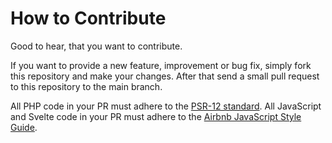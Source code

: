 # How to Contribute

Good to hear, that you want to contribute.

If you want to provide a new feature, improvement or bug fix, simply fork this repository and make your changes. After that send a small pull request to this repository to the main branch.

All PHP code in your PR must adhere to the [PSR-12 standard](https://www.php-fig.org/psr/psr-12/). All JavaScript and Svelte code in your PR must adhere to the [Airbnb JavaScript Style Guide](https://github.com/airbnb/javascript/blob/master/README.md).
